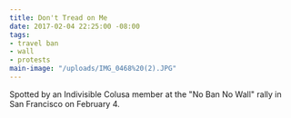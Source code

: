 ```yaml
---
title: Don't Tread on Me
date: 2017-02-04 22:25:00 -08:00
tags:
- travel ban
- wall
- protests
main-image: "/uploads/IMG_0468%20(2).JPG"
---
```


Spotted by an Indivisible Colusa member at the "No Ban No Wall" rally in San Francisco on February 4.